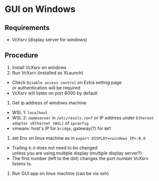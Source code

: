 # GUI on Windows

## Requirements
- VcXsrv (display server for windows)

## Procedure
1. Install VcXsrv on windows
1. Run VcXsrv (installed as XLaunch)
  - Check `Disable access control` on Extra setting page  
    or authentication will be required
  - VcXsrv will listen on port 6000 by default
1. Get ip address of windows machine
  - WSL 1: `localhost`
  - WSL 2: `nameserver` in `/etc/resolv.conf` or IP address under `Ethernet adapter vEthernet (WSL)` of `ipconfig`
  - vmware: host's IP for `bridge`, gateway(?) for `NAT`
1. set Env on linux machine as in `export DISPLAY=<windows IP>:0.0`
  - Trailing `0.0` does not need to be changed  
    unless you are using multiple display (multiple display server?)
  - The first number (left to the dot) changes the port number VcXsrv listens to.
1. Run GUI app on linux machine (can be via ssh)
